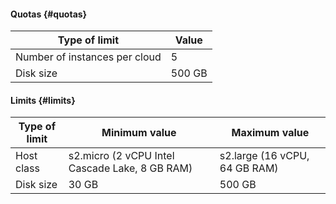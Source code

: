 #### Quotas {#quotas}

| Type of limit | Value |
--- | ---
| Number of instances per cloud | 5 |
| Disk size | 500 GB |

#### Limits {#limits}

| Type of limit | Minimum value | Maximum value |
--- | --- | ---
| Host class | s2.micro (2 vCPU Intel Cascade Lake, 8 GB RAM) | s2.large (16 vCPU, 64 GB RAM) |
| Disk size | 30 GB | 500 GB |
